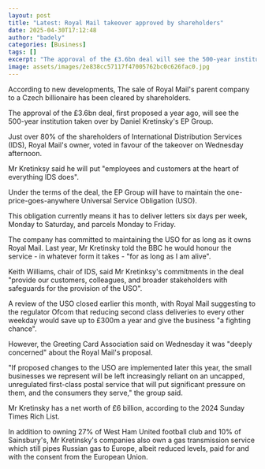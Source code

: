 ```yaml
---
layout: post
title: "Latest: Royal Mail takeover approved by shareholders"
date: 2025-04-30T17:12:48
author: "badely"
categories: [Business]
tags: []
excerpt: "The approval of the £3.6bn deal will see the 500-year institution taken over by  Daniel Kretinsky's EP Group."
image: assets/images/2e838cc57117f47005762bc0c626fac0.jpg
---
```


According to new developments, The sale of Royal Mail's parent company to a Czech billionaire has been cleared by shareholders.

The approval of the £3.6bn deal, first proposed a year ago, will see the 500-year institution taken over by Daniel Kretinsky's EP Group.

Just over 80% of the shareholders of International Distribution Services (IDS), Royal Mail's owner, voted in favour of the takeover on Wednesday afternoon.

Mr Kretinksy said he will put "employees and customers at the heart of everything IDS does".

Under the terms of the deal, the EP Group will have to maintain the one-price-goes-anywhere Universal Service Obligation (USO).

This obligation currently means it has to deliver letters six days per week, Monday to Saturday, and parcels Monday to Friday.

The company has committed to maintaining the USO for as long as it owns Royal Mail. Last year, Mr Kretinsky told the BBC he would honour the service - in whatever form it takes - "for as long as I am alive".

Keith Williams, chair of IDS, said Mr Kretinksy's commitments in the deal "provide our customers, colleagues, and broader stakeholders with safeguards for the provision of the USO".

A review of the USO closed earlier this month, with Royal Mail suggesting to the regulator Ofcom that reducing second class deliveries to every other weekday would save up to £300m a year and give the business "a fighting chance".

However, the Greeting Card Association said on Wednesday it was "deeply concerned" about the Royal Mail's proposal.

"If proposed changes to the USO are implemented later this year, the small businesses we represent will be left increasingly reliant on an uncapped, unregulated first-class postal service that will put significant pressure on them, and the consumers they serve," the group said.

Mr Kretinsky has a net worth of £6 billion, according to the 2024 Sunday Times Rich List.

In addition to owning 27% of West Ham United football club and 10% of Sainsbury's, Mr Kretinsky's companies also own a gas transmission service which still pipes Russian gas to Europe, albeit reduced levels, paid for and with the consent from the European Union.

